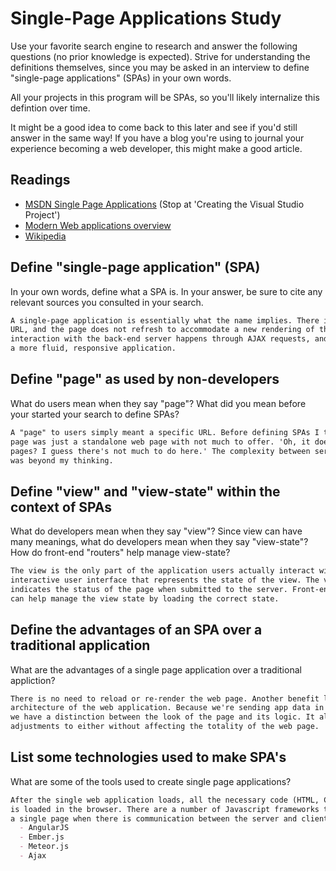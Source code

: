 # Single-Page Applications Study

Use your favorite search engine to research and answer the following questions
(no prior knowledge is expected). Strive for understanding the definitions
themselves, since you may be asked in an interview to define "single-page
applications" (SPAs) in your own words.

All your projects in this program will be SPAs, so you'll likely internalize
this defintion over time.

It might be a good idea to come back to this later and see if you'd still answer
in the same way! If you have a blog you're using to journal your experience
becoming a web developer, this might make a good article.

## Readings

-   [MSDN Single Page Applications](https://msdn.microsoft.com/en-us/magazine/dn463786.aspx) (Stop at 'Creating the Visual Studio Project')
-   [Modern Web applications overview](http://singlepageappbook.com/goal.html)
-   [Wikipedia](https://en.wikipedia.org/wiki/Single-page_application)

## Define "single-page application" (SPA)

In your own words, define what a SPA is. In your answer, be sure to cite any
relevant sources you consulted in your search.

```md
A single-page application is essentially what the name implies. There is no change in
URL, and the page does not refresh to accommodate a new rendering of the HMTL. All
interaction with the back-end server happens through AJAX requests, and this creates
a more fluid, responsive application.  
```

## Define "page" as used by non-developers

What do users mean when they say "page"? What did you mean before your started
your search to define SPAs?

```md
A "page" to users simply meant a specific URL. Before defining SPAs I thought a web
page was just a standalone web page with not much to offer. 'Oh, it doesn't have multiple
pages? I guess there's not much to do here.' The complexity between server and client interactions
was beyond my thinking. 
```

## Define "view" and "view-state" within the context of SPAs

What do developers mean when they say "view"? Since view can have many meanings,
what do developers mean when they say "view-state"? How do front-end "routers"
help manage view-state?

```md
The view is the only part of the application users actually interact with. It is an
interactive user interface that represents the state of the view. The view state
indicates the status of the page when submitted to the server. Front-end routers
can help manage the view state by loading the correct state.
```

## Define the advantages of an SPA over a traditional application

What are the advantages of a single page application over a traditional appliction?

```md
There is no need to reload or re-render the web page. Another benefit lies in the
architecture of the web application. Because we're sending app data in JSON format,
we have a distinction between the look of the page and its logic. It allows for easy
adjustments to either without affecting the totality of the web page.
```

## List some technologies used to make SPA's

What are some of the tools used to create single page applications?

```md
After the single web application loads, all the necessary code (HTML, CSS and Javascript)
is loaded in the browser. There are a number of Javascript frameworks that maintain
a single page when there is communication between the server and client:
  - AngularJS
  - Ember.js
  - Meteor.js
  - Ajax
```
